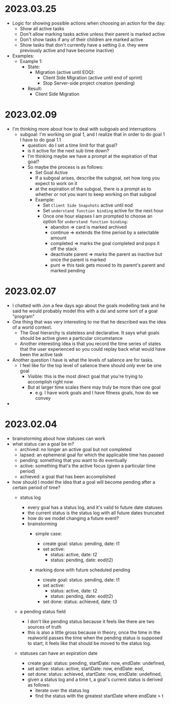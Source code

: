 # 2023.03.25
  - Logic for showing possible actions when choosing an action for the day:
    - Show all active tasks
    - Don't allow marking tasks active unless their parent is marked active
    - Don't show tasks if any of their children are marked active
    - Show tasks that don't currently have a setting (i.e. they were previously active and have become inactive)
  - Examples:
    - Example 1:
      - State:
        - Migration (active until EOQ):
          - Client Side Migration (active until end of sprint)
          - Stop Server-side project creation (pending)
      - Result:
        - Client Side Migration
  

# 2023.02.09
  - I'm thinking more about how to deal with subgoals and interruptions
    - subgoal: I'm working on goal 1, and I realize that in order to do goal 1 I have to do goal 1.1
      - question: do I set a time limit for that goal?
      - is it active for the next sub time down?
      - I'm thinking maybe we have a prompt at the expiration of that goal?
      - So maybe the process is as follows:
        - Set Goal Active
        - If a subgoal arises, describe the subgoal, set how long you expect to work on it
        - at the expiration of the subgoal, there is a prompt as to whether or not you want to keep working on that subgoal
        - Example:
          - Set `Client Side Snapshots` active until eod
          - Set `understand function binding` active for the next hour
          - Once one hour elapses I am prompted to choose an option for `understand function binding`:
            - abandon => card is marked archived
            - continue => extends the time period by a selectable amount
            - completed => marks the goal completed and pops it off the stack
            - deactivate parent => marks the parent as inactive but once the parent is marked
            - punt => this task gets moved to its parent's parent and marked pending

          

# 2023.02.07
  - I chatted with Jon a few days ago about the goals modelling task and he said he would probably model this with a dsl and some sort of a goal "program"
  - One thing that was very interesting to me that he described was the idea of a world context.
    - The Goal hierarchy is stateless and declarative. It says what goals should be active given a particular circumstance
    - Another interesting idea is that you record the time series of states that the user experienced so you could replay back what would have been the active task 
  - Another question I have is what the levels of salience are for tasks.
    - I feel like for the top level of salience there should only ever be one goal
      - Visible: this is the most direct goal that you're trying to accomplish right now
      - But at larger time scales there may truly be more than one goal
        - e.g. I have work goals and I have fitness goals, how do we convey 
  -  
# 2023.02.04
  - brainstorming about how statuses can work
  - what status can a goal be in?
    - archived: no longer an active goal but not completed
    - lapsed: an ephemeral goal for which the applicable time has passed
    - pending: something that you want to do eventually
    - active: something that's the active focus (given a particular time period)
    - achieved: a goal that has been accomplished
  - how should I model the idea that a goal will become pending after a certain period of time?
    - status log
      - every goal has a status log, and it's valid to future date statuses
      - the current status is the status log with all future dates truncated
      - how do we model changing a future event?
      - brainstorming
        - simple case:
          - create goal: status: pending, date: t1
          - set active: 
            - status: active, date: t2
            - status: pending, date: eod(t2)
        - marking done with future scheduled pending
          - create goal: status: pending, date: t1
          - set active: 
            - status: active, date: t2
            - status: pending, date: eod(t2)
          
          [comment]: # (this will get reverted back to pending)
          - set done: status: achieved, date: t3 

    - a pending status field
      - I don't like pending status because it feels like there are two sources of truth
      - this is also a little gross because in theory, once the time in the realworld passes the time when the pending status is supposed to start, it feels like that should be moved to the status log.
    - statuses can have an expiration date
      - create goal: status: pending, startDate: now, endDate: undefined,
      - set active: status: active, startDate: now, endDate: eod,
      - set done: status: achieved, startDate: now, endDate: undefined,
      - given a status log and a time t, a goal's current status is derived as follows:
        - iterate over the status log
        - find the status with the greatest startDate where endDate > t